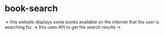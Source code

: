 # book-search
-> this website displays some books available on the internet that the user is searching for.
-> this uses API to get the search results
-> 
